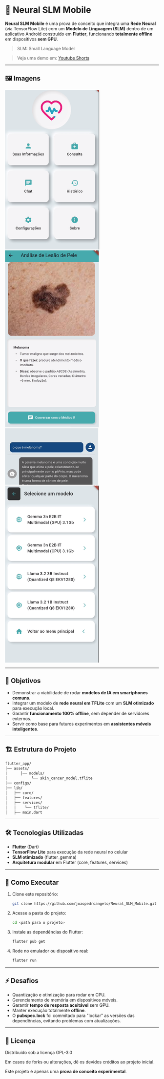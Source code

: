 # 📱 Neural SLM Mobile

**Neural SLM Mobile** é uma prova de conceito que integra uma **Rede Neural** (via TensorFlow Lite) com um **Modelo de Linguagem (SLM)** dentro de um aplicativo Android construído em **Flutter**, funcionando **totalmente offline** em dispositivos **sem GPU**.

> SLM: Small Language Model

> Veja uma demo em: [Youtube Shorts](https://www.youtube.com/shorts/TwHRZeDTlks)

---
## 🖼️ Imagens
![alt text](images/image.png)<br>
![alt text](images/image-1.png)<br>
![alt text](images/image-4.png)<br>
![alt text](images/image-3.png)<br>

---
## 🚀 Objetivos

- Demonstrar a viabilidade de rodar **modelos de IA em smartphones comuns**.  
- Integrar um modelo de **rede neural em TFLite** com um **SLM otimizado** para execução local.  
- Garantir **funcionamento 100% offline**, sem depender de servidores externos.  
- Servir como base para futuros experimentos em **assistentes móveis inteligentes**.  

---
## 🏗️ Estrutura do Projeto

```
flutter_app/
│── assets/    
|      │── models/        
│           └── skin_cancer_model.tflite
│── configs/             
│── lib/       
│   ├── core/            
│   ├── features/        
│   ├── services/        
│   │    └── tflite/
│   ├── main.dart        
```

---
## 🛠️ Tecnologias Utilizadas

- **Flutter** (Dart)  
- **TensorFlow Lite** para execução da rede neural no celular  
- **SLM otimizado** (flutter_gemma)  
- **Arquitetura modular** em Flutter (core, features, services)  

---
## 📱 Como Executar

1. Clone este repositório:
   ```bash
   git clone https://github.com/joaopedroangelo/Neural_SLM_Mobile.git
   ```
2. Acesse a pasta do projeto:
   ```bash
   cd <path para o projeto>
   ```
3. Instale as dependências do Flutter:
   ```bash
   flutter pub get
   ```
4. Rode no emulador ou dispositivo real:
   ```bash
   flutter run
   ```
---
## ⚡ Desafios

- Quantização e otimização para rodar em CPU.  
- Gerenciamento de memória em dispositivos móveis.  
- Garantir **tempo de resposta aceitável** sem GPU.  
- Manter execução totalmente **offline**.
- O **pubspec.lock** foi commitado para "lockar" as versões das dependências, evitando problemas com atualizações.

---
## 📜 Licença

Distribuído sob a licença GPL-3.0  

Em casos de forks ou alterações, dê os devidos créditos ao projeto inicial.

Este projeto é apenas uma **prova de conceito experimental**.
